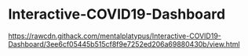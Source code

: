 # Interactive-COVID19-Dashboard
https://rawcdn.githack.com/mentalplatypus/Interactive-COVID19-Dashboard/3ee6cf05445b515cf8f9e7252ed206a69880430b/view.html
